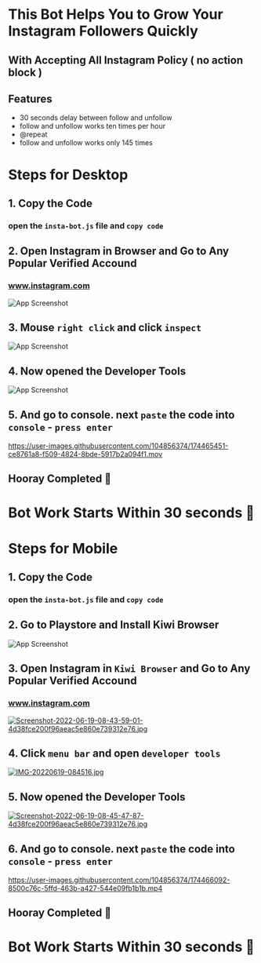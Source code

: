 
# This Bot Helps You to Grow Your Instagram Followers Quickly

## With Accepting All Instagram Policy ( no action block )



## Features

- 30 seconds delay between follow and unfollow
- follow and unfollow works ten times per hour
- @repeat
- follow and unfollow works only 145 times 


## 

# Steps for Desktop

## 1. Copy the Code

### open the `insta-bot.js` file and `copy code`

## 2. Open Instagram in Browser and Go to Any Popular Verified Accound

### www.instagram.com

![App Screenshot](https://i.postimg.cc/50B0BM7q/Screenshot-2022-06-19-at-8-32-20-AM.png)

## 3. Mouse `right click` and click `inspect` 

![App Screenshot](https://i.postimg.cc/XYYQtj9q/Screenshot-2022-06-19-at-8-52-58-AM.png)

## 4. Now opened the Developer Tools
![App Screenshot](https://i.postimg.cc/QM4tSbhV/Screenshot-2022-06-19-at-8-56-28-AM.png)

## 5. And go to console. next `paste` the code into `console` - `press enter`

https://user-images.githubusercontent.com/104856374/174465451-ce8761a8-f509-4824-8bde-5917b2a094f1.mov

## Hooray Completed 👋

# Bot Work Starts Within 30 seconds 👏

## 

# Steps for Mobile

## 1. Copy the Code

### open the `insta-bot.js` file and `copy code`

## 2. Go to Playstore and Install Kiwi Browser

![App Screenshot](https://i.postimg.cc/HkDnZ2Rk/Screenshot-2022-06-19-08-46-56-31-b5a5c5cb02ca09c784c5d88160e2ec24.jpg)

## 3. Open Instagram in `Kiwi Browser` and Go to Any Popular Verified Accound

### www.instagram.com

[![Screenshot-2022-06-19-08-43-59-01-4d38fce200f96aeac5e860e739312e76.jpg](https://i.postimg.cc/5jc4r4PR/Screenshot-2022-06-19-08-43-59-01-4d38fce200f96aeac5e860e739312e76.jpg)](https://postimg.cc/2LwNbDNQ)

## 4. Click `menu bar` and open `developer tools` 

[![IMG-20220619-084516.jpg](https://i.postimg.cc/JnGBVhqr/IMG-20220619-084516.jpg)](https://postimg.cc/62xQCtgg)

## 5. Now opened the Developer Tools
[![Screenshot-2022-06-19-08-45-47-87-4d38fce200f96aeac5e860e739312e76.jpg](https://i.postimg.cc/GmKB4Dg3/Screenshot-2022-06-19-08-45-47-87-4d38fce200f96aeac5e860e739312e76.jpg)](https://postimg.cc/HrJWKrCF)

## 6. And go to console. next `paste` the code into `console` - `press enter`

https://user-images.githubusercontent.com/104856374/174466092-8500c76c-5ffd-463b-a427-544e09fb1b1b.mp4

## Hooray Completed 👋

# Bot Work Starts Within 30 seconds 👏

